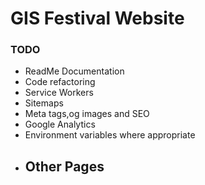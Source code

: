 # GIS Festival Website

### TODO
 - ReadMe Documentation 
 - Code refactoring
 - Service Workers
 - Sitemaps
 - Meta tags,og images and SEO
 - Google Analytics
 - Environment variables where appropriate
 - Other Pages
    - 
